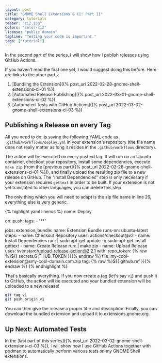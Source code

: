```yaml
---
layout: post
title: "GNOME Shell Extensions & CI: Part II"
category: tutorials
teaser: "ci2.jpg"
colors: "color-ci2"
license: "public domain"
tagline: "Testing your code is important."
tags: ["tutorial"]
---
```


In the second part of the series, I will show how I publish releases using GitHub Actions.

<!--more-->

If you haven't read the first one yet, I would suggest doing this before.
Here are links to the other parts:

1. [Bundling the Extension]({% post_url 2022-02-28-gnome-shell-extensions-ci-01 %})
2. [Automated Release Publishing]({% post_url 2022-03-01-gnome-shell-extensions-ci-02 %})
3. [Automated Tests with GitHub Actions]({% post_url 2022-03-02-gnome-shell-extensions-ci-03 %})

## Publishing a Release on every Tag

All you need to do, is saving the following YAML code as `.github/workflows/deploy.yml` in your extension's repository (the file name does not really matter as long it resides in the `.github/workflows` directory).

The action will be executed on every pushed tag.
It will run on an Ubuntu container, checkout your repository, install some dependencies, execute `make zip` (from the [previous part]({% post_url 2022-02-28-gnome-shell-extensions-ci-01 %})), and finally upload the resulting zip file to a new release on GitHub.
The "Install Dependencies" step is only necessary if your extension requires `gettext` in order to be built.
If your extension is not yet translated to other languages, you can delete this step.

The only thing which you will need to adapt is the zip file name in line 26, everything else is very generic.

{% highlight yaml linenos %}
name: Deploy

on:
  push:
    tags:
      - '**'

jobs:
  extension_bundle:
    name: Extension Bundle
    runs-on: ubuntu-latest
    steps:
    - name: Checkout Repository
      uses: actions/checkout@v2
    - name: Install Dependencies
      run: |
        sudo apt-get update -q
        sudo apt-get install gettext
    - name: Create Release
      run: |
        make zip
    - name: Upload Release
      uses: svenstaro/upload-release-action@2.2.1
      with:
        repo_token: {% raw %}${{ secrets.GITHUB_TOKEN }}{% endraw %}
        file: my-cool-extension@smy-cool-domain.com.zip
        tag: {% raw %}${{ github.ref }}{% endraw %}
{% endhighlight %}

That's basically everything.
If you now create a tag (let's say `v1`) and push it to GitHub, the action will be executed and your bundled extension will be uploaded to a new release!

```bash
git tag v1
git push origin v1
```

You can then give the release a proper title and description.
Finally, you can download the bundled extension and upload it to extensions.gnome.org.

## Up Next: Automated Tests

In the [last part of this series]({% post_url 2022-03-02-gnome-shell-extensions-ci-03 %}), I will show how I use GitHub Actions together with podman to automatically perform various tests on my GNOME Shell extensions.